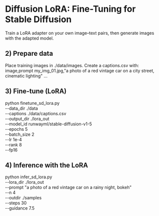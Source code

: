 # Diffusion LoRA: Fine-Tuning for Stable Diffusion

Train a LoRA adapter on your own image–text pairs, then generate images with the adapted model.

## 2) Prepare data

Place training images in ./data/images. Create a captions.csv with:
image,prompt
my_img_01.jpg,"a photo of a red vintage car on a city street, cinematic lighting"
...

## 3) Fine-tune (LoRA)
python finetune_sd_lora.py \
  --data_dir ./data \
  --captions ./data/captions.csv \
  --output_dir ./lora_out \
  --model_id runwayml/stable-diffusion-v1-5 \
  --epochs 5 \
  --batch_size 2 \
  --lr 1e-4 \
  --rank 8 \
  --fp16

## 4) Inference with the LoRA
python infer_sd_lora.py \
  --lora_dir ./lora_out \
  --prompt "a photo of a red vintage car on a rainy night, bokeh" \
  --n 4 \
  --outdir ./samples \
  --steps 30 \
  --guidance 7.5
